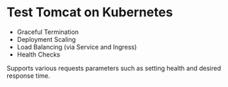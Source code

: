 # Test Tomcat on Kubernetes
- Graceful Termination
- Deployment Scaling
- Load Balancing (via Service and Ingress)
- Health Checks

Supports various requests parameters such as setting health and desired response time.